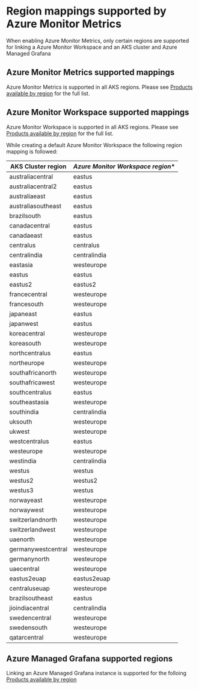 # Region mappings supported by Azure Monitor Metrics

 When enabling Azure Monitor Metrics, only certain regions are supported for linking a Azure Monitor Workspace and an AKS cluster and Azure Managed Grafana

## Azure Monitor Metrics supported mappings

Azure Monitor Metrics is supported in all AKS regions. Please see [Products available by region](https://azure.microsoft.com/global-infrastructure/services/?products=kubernetes-service) for the full list.

## Azure Monitor Workspace supported mappings

Azure Monitor Workspace is supported in all AKS regions. Please see [Products available by region]() for the full list.


While creating a default Azure Monitor Workspace the following region mapping is followed:

|**AKS Cluster region** | *Azure Monitor Workspace region** |
|-----------------------|------------------------------------|
|australiacentral |eastus|
|australiacentral2 |eastus|
|australiaeast |eastus|
|australiasoutheast |eastus|
|brazilsouth |eastus|
|canadacentral |eastus|
|canadaeast |eastus|
|centralus |centralus|
|centralindia |centralindia|
|eastasia |westeurope|
|eastus |eastus|
|eastus2 |eastus2|
|francecentral |westeurope|
|francesouth |westeurope|
|japaneast |eastus|
|japanwest |eastus|
|koreacentral |westeurope|
|koreasouth |westeurope|
|northcentralus |eastus|
|northeurope |westeurope|
|southafricanorth |westeurope|
|southafricawest |westeurope|
|southcentralus |eastus|
|southeastasia |westeurope|
|southindia |centralindia|
|uksouth |westeurope|
|ukwest |westeurope|
|westcentralus |eastus|
|westeurope |westeurope|
|westindia |centralindia|
|westus |westus|
|westus2 |westus2|
|westus3 |westus|
|norwayeast |westeurope|
|norwaywest |westeurope|
|switzerlandnorth |westeurope|
|switzerlandwest |westeurope|
|uaenorth |westeurope|
|germanywestcentral |westeurope|
|germanynorth |westeurope|
|uaecentral |westeurope|
|eastus2euap |eastus2euap|
|centraluseuap |westeurope|
|brazilsoutheast |eastus|
|jioindiacentral |centralindia|
|swedencentral |westeurope|
|swedensouth |westeurope|
|qatarcentral |westeurope|



## Azure Managed Grafana supported regions

Linking an Azure Managed Grafana instance is supported for the folloing [Products available by region](https://azure.microsoft.com/en-us/explore/global-infrastructure/products-by-region/?products=managed-grafana&regions=all)
